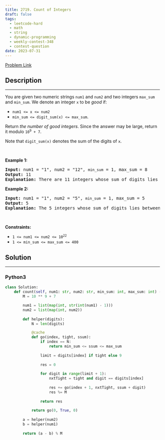 ```yaml
---
title: 2719. Count of Integers
draft: false
tags: 
  - leetcode-hard
  - math
  - string
  - dynamic-programming
  - weekly-contest-348
  - contest-question
date: 2023-07-31
---
```


[Problem Link](https://leetcode.com/problems/count-of-integers/)

## Description

---
<p>You are given two numeric strings <code>num1</code> and <code>num2</code> and two integers <code>max_sum</code> and <code>min_sum</code>. We denote an integer <code>x</code> to be <em>good</em> if:</p>

<ul>
	<li><code>num1 &lt;= x &lt;= num2</code></li>
	<li><code>min_sum &lt;= digit_sum(x) &lt;= max_sum</code>.</li>
</ul>

<p>Return <em>the number of good integers</em>. Since the answer may be large, return it modulo <code>10<sup>9</sup> + 7</code>.</p>

<p>Note that <code>digit_sum(x)</code> denotes the sum of the digits of <code>x</code>.</p>

<p>&nbsp;</p>
<p><strong class="example">Example 1:</strong></p>

<pre>
<strong>Input:</strong> num1 = &quot;1&quot;, num2 = &quot;12&quot;, <code>min_sum</code> = 1, max_sum = 8
<strong>Output:</strong> 11
<strong>Explanation:</strong> There are 11 integers whose sum of digits lies between 1 and 8 are 1,2,3,4,5,6,7,8,10,11, and 12. Thus, we return 11.
</pre>

<p><strong class="example">Example 2:</strong></p>

<pre>
<strong>Input:</strong> num1 = &quot;1&quot;, num2 = &quot;5&quot;, <code>min_sum</code> = 1, max_sum = 5
<strong>Output:</strong> 5
<strong>Explanation:</strong> The 5 integers whose sum of digits lies between 1 and 5 are 1,2,3,4, and 5. Thus, we return 5.
</pre>

<p>&nbsp;</p>
<p><strong>Constraints:</strong></p>

<ul>
	<li><code>1 &lt;= num1 &lt;= num2 &lt;= 10<sup>22</sup></code></li>
	<li><code>1 &lt;= min_sum &lt;= max_sum &lt;= 400</code></li>
</ul>


## Solution

---
### Python3
``` py title='count-of-integers'
class Solution:
    def count(self, num1: str, num2: str, min_sum: int, max_sum: int) -> int:
        M = 10 ** 9 + 7

        num1 = list(map(int, str(int(num1) - 1)))
        num2 = list(map(int, num2))
        
        def helper(digits):
            N = len(digits)

            @cache
            def go(index, tight, ssum):
                if index == N:
                    return min_sum <= ssum <= max_sum
                
                limit = digits[index] if tight else 9
                
                res = 0
                
                for digit in range(limit + 1):
                    nxtTight = tight and digit == digits[index]
                    
                    res += go(index + 1, nxtTight, ssum + digit)
                    res %= M
                
                return res
            
            return go(0, True, 0)
        
        a = helper(num2)
        b = helper(num1)
        
        return (a - b) % M
```

